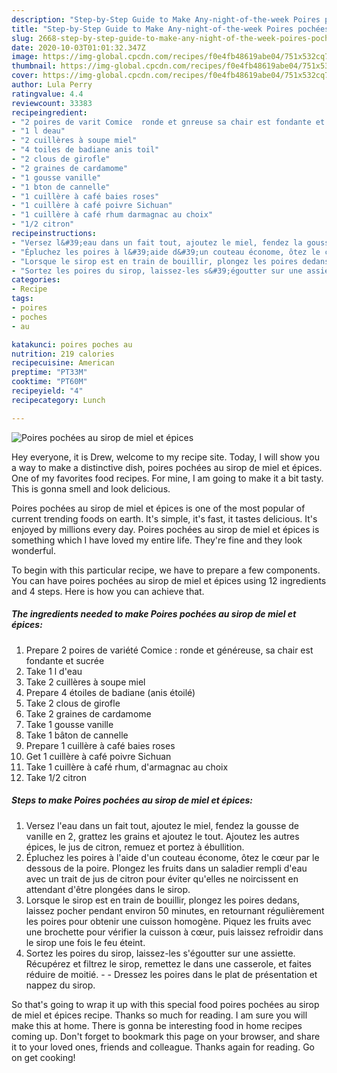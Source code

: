 ```yaml
---
description: "Step-by-Step Guide to Make Any-night-of-the-week Poires pochées au sirop de miel et épices"
title: "Step-by-Step Guide to Make Any-night-of-the-week Poires pochées au sirop de miel et épices"
slug: 2668-step-by-step-guide-to-make-any-night-of-the-week-poires-pochees-au-sirop-de-miel-et-epices
date: 2020-10-03T01:01:32.347Z
image: https://img-global.cpcdn.com/recipes/f0e4fb48619abe04/751x532cq70/poires-pochees-au-sirop-de-miel-et-epices-photo-principale-de-la-recette.jpg
thumbnail: https://img-global.cpcdn.com/recipes/f0e4fb48619abe04/751x532cq70/poires-pochees-au-sirop-de-miel-et-epices-photo-principale-de-la-recette.jpg
cover: https://img-global.cpcdn.com/recipes/f0e4fb48619abe04/751x532cq70/poires-pochees-au-sirop-de-miel-et-epices-photo-principale-de-la-recette.jpg
author: Lula Perry
ratingvalue: 4.4
reviewcount: 33383
recipeingredient:
- "2 poires de varit Comice  ronde et gnreuse sa chair est fondante et sucre"
- "1 l deau"
- "2 cuillères à soupe miel"
- "4 toiles de badiane anis toil"
- "2 clous de girofle"
- "2 graines de cardamome"
- "1 gousse vanille"
- "1 bton de cannelle"
- "1 cuillère à café baies roses"
- "1 cuillère à café poivre Sichuan"
- "1 cuillère à café rhum darmagnac au choix"
- "1/2 citron"
recipeinstructions:
- "Versez l&#39;eau dans un fait tout, ajoutez le miel, fendez la gousse de vanille en 2, grattez les grains et ajoutez le tout. Ajoutez les autres épices, le jus de citron, remuez et portez à ébullition."
- "Épluchez les poires à l&#39;aide d&#39;un couteau économe, ôtez le cœur par le dessous de la poire. Plongez les fruits dans un saladier rempli d&#39;eau avec un trait de jus de citron pour éviter qu&#39;elles ne noircissent en attendant d&#39;être plongées dans le sirop."
- "Lorsque le sirop est en train de bouillir, plongez les poires dedans, laissez pocher pendant environ 50 minutes, en retournant régulièrement les poires pour obtenir une cuisson homogène. Piquez les fruits avec une brochette pour vérifier la cuisson à cœur, puis laissez refroidir dans le sirop une fois le feu éteint."
- "Sortez les poires du sirop, laissez-les s&#39;égoutter sur une assiette. Récupérez et filtrez le sirop, remettez le dans une casserole, et faites réduire de moitié.  Dressez les poires dans le plat de présentation et nappez du sirop."
categories:
- Recipe
tags:
- poires
- poches
- au

katakunci: poires poches au 
nutrition: 219 calories
recipecuisine: American
preptime: "PT33M"
cooktime: "PT60M"
recipeyield: "4"
recipecategory: Lunch

---
```



![Poires pochées au sirop de miel et épices](https://img-global.cpcdn.com/recipes/f0e4fb48619abe04/751x532cq70/poires-pochees-au-sirop-de-miel-et-epices-photo-principale-de-la-recette.jpg)

Hey everyone, it is Drew, welcome to my recipe site. Today, I will show you a way to make a distinctive dish, poires pochées au sirop de miel et épices. One of my favorites food recipes. For mine, I am going to make it a bit tasty. This is gonna smell and look delicious.

Poires pochées au sirop de miel et épices is one of the most popular of current trending foods on earth. It's simple, it's fast, it tastes delicious. It's enjoyed by millions every day. Poires pochées au sirop de miel et épices is something which I have loved my entire life. They're fine and they look wonderful.




To begin with this particular recipe, we have to prepare a few components. You can have poires pochées au sirop de miel et épices using 12 ingredients and 4 steps. Here is how you can achieve that.

<!--inarticleads1-->

##### The ingredients needed to make Poires pochées au sirop de miel et épices:

1. Prepare 2 poires de variété Comice : ronde et généreuse, sa chair est fondante et sucrée
1. Take 1 l d&#39;eau
1. Take 2 cuillères à soupe miel
1. Prepare 4 étoiles de badiane (anis étoilé)
1. Take 2 clous de girofle
1. Take 2 graines de cardamome
1. Take 1 gousse vanille
1. Take 1 bâton de cannelle
1. Prepare 1 cuillère à café baies roses
1. Get 1 cuillère à café poivre Sichuan
1. Take 1 cuillère à café rhum, d&#39;armagnac au choix
1. Take 1/2 citron




<!--inarticleads2-->

##### Steps to make Poires pochées au sirop de miel et épices:

1. Versez l&#39;eau dans un fait tout, ajoutez le miel, fendez la gousse de vanille en 2, grattez les grains et ajoutez le tout. Ajoutez les autres épices, le jus de citron, remuez et portez à ébullition.
1. Épluchez les poires à l&#39;aide d&#39;un couteau économe, ôtez le cœur par le dessous de la poire. Plongez les fruits dans un saladier rempli d&#39;eau avec un trait de jus de citron pour éviter qu&#39;elles ne noircissent en attendant d&#39;être plongées dans le sirop.
1. Lorsque le sirop est en train de bouillir, plongez les poires dedans, laissez pocher pendant environ 50 minutes, en retournant régulièrement les poires pour obtenir une cuisson homogène. Piquez les fruits avec une brochette pour vérifier la cuisson à cœur, puis laissez refroidir dans le sirop une fois le feu éteint.
1. Sortez les poires du sirop, laissez-les s&#39;égoutter sur une assiette. Récupérez et filtrez le sirop, remettez le dans une casserole, et faites réduire de moitié. -  - Dressez les poires dans le plat de présentation et nappez du sirop.




So that's going to wrap it up with this special food poires pochées au sirop de miel et épices recipe. Thanks so much for reading. I am sure you will make this at home. There is gonna be interesting food in home recipes coming up. Don't forget to bookmark this page on your browser, and share it to your loved ones, friends and colleague. Thanks again for reading. Go on get cooking!
